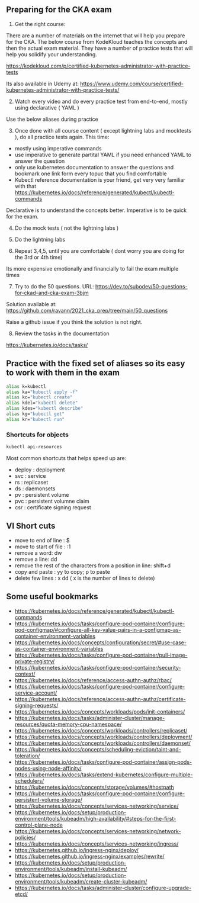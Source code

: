 ## Preparing for the CKA exam

1. Get the right course: 

There are a number of materials on the internet that will help you prepare for the CKA.  The below course from KodeKloud teaches the concepts and then the actual exam material.  They have a number of practice tests that will help you solidify your understanding.

https://kodekloud.com/p/certified-kubernetes-administrator-with-practice-tests

Its also available in Udemy at:
https://www.udemy.com/course/certified-kubernetes-administrator-with-practice-tests/

2. Watch every video and do every practice test from end-to-end, mostly using declarative ( YAML )

Use the below aliases during practice

3. Once done with all course content ( except lightning labs and mocktests ), do all practice tests again.  This time: 

- mostly using imperative commands
- use imperative to generate partital YAML if you need enhanced YAML to answer the question
- only use kubernetes documentation to answer the questions and bookmark one link form every topuc that you find comfortable
- Kubectl reference documentation is your friend, get very very familiar with that
https://kubernetes.io/docs/reference/generated/kubectl/kubectl-commands

Declarative is to understand the concepts better.  Imperative is to be quick for the exam.

4. Do the mock tests ( not the lightning labs )

5. Do the lightning labs

6. Repeat 3,4,5, until you are comfortable ( dont worry you are doing for the 3rd or 4th time)

Its more expensive emotionally and financially to fail the exam multiple times

7. Try to do the 50 questions.  URL: 
https://dev.to/subodev/50-questions-for-ckad-and-cka-exam-3bjm

Solution available at: 
https://github.com/ravann/2021_cka_prep/tree/main/50_questions

Raise a github issue if you think the solution is not right.

8. Review the tasks in the documentation 

https://kubernetes.io/docs/tasks/


## Practice with the fixed set of aliases so its easy to work with them in the exam

```sh
alias k=kubectl
alias ka="kubectl apply -f"
alias kc="kubectl create"
alias kdel="kubectl delete"
alias kdes="kubectl describe"
alias kg="kubectl get"
alias kr="kubectl run"
```

### Shortcuts for objects

```sh
kubectl api-resources
```

Most common shortcuts that helps speed up are: 
- deploy : deployment
- svc : service
- rs : replicaset
- ds : daemonsets
- pv : persistent volume
- pvc : persistent volumne claim
- csr : certificate signing request


## VI Short cuts

- move to end of line : $
- move to start of file :  :1
- remove a word: dw
- remove a line: dd
- remove the rest of the characters from a position in line: shift+d
- copy and paste : yy to copy; p to paste
- delete few lines : x dd ( x is the number of lines to delete)


## Some useful bookmarks


- https://kubernetes.io/docs/reference/generated/kubectl/kubectl-commands
- https://kubernetes.io/docs/tasks/configure-pod-container/configure-pod-configmap/#configure-all-key-value-pairs-in-a-configmap-as-container-environment-variables
- https://kubernetes.io/docs/concepts/configuration/secret/#use-case-as-container-environment-variables
- https://kubernetes.io/docs/tasks/configure-pod-container/pull-image-private-registry/
- https://kubernetes.io/docs/tasks/configure-pod-container/security-context/
- https://kubernetes.io/docs/reference/access-authn-authz/rbac/
- https://kubernetes.io/docs/tasks/configure-pod-container/configure-service-account/
- https://kubernetes.io/docs/reference/access-authn-authz/certificate-signing-requests/
- https://kubernetes.io/docs/concepts/workloads/pods/init-containers/
- https://kubernetes.io/docs/tasks/administer-cluster/manage-resources/quota-memory-cpu-namespace/
- https://kubernetes.io/docs/concepts/workloads/controllers/replicaset/
- https://kubernetes.io/docs/concepts/workloads/controllers/deployment/
- https://kubernetes.io/docs/concepts/workloads/controllers/daemonset/
- https://kubernetes.io/docs/concepts/scheduling-eviction/taint-and-toleration/
- https://kubernetes.io/docs/tasks/configure-pod-container/assign-pods-nodes-using-node-affinity/
- https://kubernetes.io/docs/tasks/extend-kubernetes/configure-multiple-schedulers/
- https://kubernetes.io/docs/concepts/storage/volumes/#hostpath
- https://kubernetes.io/docs/tasks/configure-pod-container/configure-persistent-volume-storage/
- https://kubernetes.io/docs/concepts/services-networking/service/
- https://kubernetes.io/docs/setup/production-environment/tools/kubeadm/high-availability/#steps-for-the-first-control-plane-node
- https://kubernetes.io/docs/concepts/services-networking/network-policies/
- https://kubernetes.io/docs/concepts/services-networking/ingress/
- https://kubernetes.github.io/ingress-nginx/deploy/
- https://kubernetes.github.io/ingress-nginx/examples/rewrite/
- https://kubernetes.io/docs/setup/production-environment/tools/kubeadm/install-kubeadm/
- https://kubernetes.io/docs/setup/production-environment/tools/kubeadm/create-cluster-kubeadm/
- https://kubernetes.io/docs/tasks/administer-cluster/configure-upgrade-etcd/

